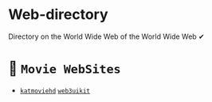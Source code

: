 # Web-directory
 Directory on the World Wide Web of the World Wide Web ✔


# 🧭 `Movie WebSites`
-   [`katmoviehd`](https://katmoviehd.bio)
<a href="https://katmoviehd.bio" rel="dofollow"><code>web3uikit</code></a>
